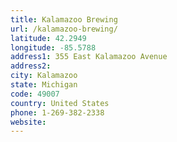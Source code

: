 ```yaml
---
title: Kalamazoo Brewing
url: /kalamazoo-brewing/
latitude: 42.2949
longitude: -85.5788
address1: 355 East Kalamazoo Avenue
address2: 
city: Kalamazoo
state: Michigan
code: 49007
country: United States
phone: 1-269-382-2338
website: 
---
```


